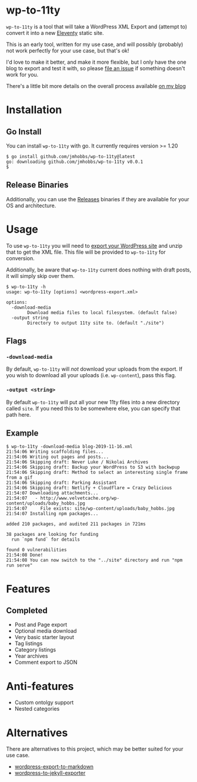 # wp-to-11ty

`wp-to-11ty` is a tool that will take a WordPress XML Export and (attempt to) convert it into a new [Eleventy](https://www.11ty.io/) static site.

This is an early tool, written for my use case, and will possibly (probably) not work perfectly for your use case, but that's ok!

I'd love to make it better, and make it more flexible, but I only have the one blog to export and test it with, so please [file an issue](https://github.com/jmhobbs/wp-to-11ty/issues/new) if something doesn't work for you.

There's a little bit more details on the overall process available [on my blog](https://velvetcache.org/2023/04/05/moving-from-wordpress-to-11ty/)

# Installation

## Go Install

You can install `wp-to-11ty` with go.  It currently requires version >= 1.20

```
$ go install github.com/jmhobbs/wp-to-11ty@latest
go: downloading github.com/jmhobbs/wp-to-11ty v0.0.1
$
```

## Release Binaries

Additionally, you can use the [Releases](https://github.com/jmhobbs/wp-to-11ty/releases) binaries if they are available for your OS and architecture.

# Usage

To use `wp-to-11ty` you will need to [export your WordPress site](https://wordpress.com/support/export/#export-content-to-another-word-press-site) and unzip that to get the XML file.  This file will be provided to `wp-to-11ty` for conversion.

Additionally, be aware that `wp-to-11ty` current does nothing with draft posts, it will simply skip over them.

```
$ wp-to-11ty -h
usage: wp-to-11ty [options] <wordpress-export.xml>

options:
  -download-media
    	Download media files to local filesystem. (default false)
  -output string
    	Directory to output 11ty site to. (default "./site")
```

## Flags

### `-download-media`

By default, `wp-to-11ty` will _not_ download your uploads from the export. If you wish to download all your uploads (i.e. `wp-content`), pass this flag.

### `-output <string>`

By default `wp-to-11ty` will put all your new 11ty files into a new directory called `site`.  If you need this to be somewhere else, you can specify that path here.

## Example

```
$ wp-to-11ty -download-media blog-2019-11-16.xml
21:54:06 Writing scaffolding files...
21:54:06 Writing out pages and posts...
21:54:06 Skipping draft: Never Luke / Nikolai Archives
21:54:06 Skipping draft: Backup your WordPress to S3 with backwpup
21:54:06 Skipping draft: Method to select an interesting single frame from a gif
21:54:06 Skipping draft: Parking Assistant
21:54:06 Skipping draft: Netlify + Cloudflare = Crazy Delicious
21:54:07 Downloading attachments...
21:54:07   - http://www.velvetcache.org/wp-content/uploads/baby_hobbs.jpg
21:54:07     File exists: site/wp-content/uploads/baby_hobbs.jpg
21:54:07 Installing npm packages...

added 210 packages, and audited 211 packages in 721ms

38 packages are looking for funding
  run `npm fund` for details

found 0 vulnerabilities
21:54:08 Done!
21:54:08 You can now switch to the "../site" directory and run "npm run serve"

```

# Features

## Completed

- Post and Page export
- Optional media download
- Very basic starter layout
- Tag listings
- Category listings
- Year archives
- Comment export to JSON

# Anti-features

- Custom ontolgy support
- Nested categories

# Alternatives

There are alternatives to this project, which may be better suited for your use case.

- [wordpress-export-to-markdown](https://github.com/lonekorean/wordpress-export-to-markdown)
- [wordpress-to-jekyll-exporter](https://github.com/benbalter/wordpress-to-jekyll-exporter)

